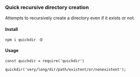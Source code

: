 ### Quick recursive directory creation

Attempts to recursively create a directory even if it exists or not. 

#### Install
```
npm i quickdir -D
``` 

#### Usage
```
const quickdir = require('quickdir')

quickdir('very/long/dir/path/existent/or/nonexistent');
```
